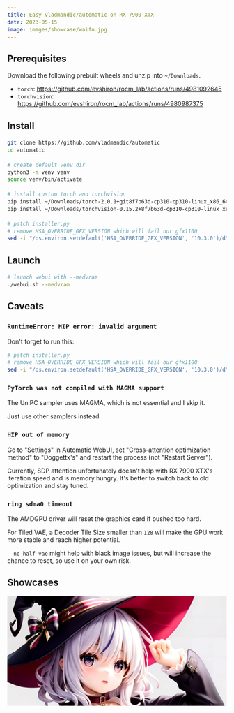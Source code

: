 ```yaml
---
title: Easy vladmandic/automatic on RX 7900 XTX
date: 2023-05-15
image: images/showcase/waifu.jpg
---
```


## Prerequisites

Download the following prebuilt wheels and unzip into `~/Downloads`.

* `torch`: https://github.com/evshiron/rocm_lab/actions/runs/4981092645
* `torchvision`: https://github.com/evshiron/rocm_lab/actions/runs/4980987375

## Install

```bash
git clone https://github.com/vladmandic/automatic
cd automatic

# create default venv dir
python3 -m venv venv
source venv/bin/activate

# install custom torch and torchvision
pip install ~/Downloads/torch-2.0.1+git8f7b63d-cp310-cp310-linux_x86_64.whl
pip install ~/Downloads/torchvision-0.15.2+8f7b63d-cp310-cp310-linux_x86_64.whl

# patch installer.py
# remove HSA_OVERRIDE_GFX_VERSION which will fail our gfx1100
sed -i "/os.environ.setdefault('HSA_OVERRIDE_GFX_VERSION', '10.3.0')/d" installer.py
```

## Launch

```bash
# launch webui with --medvram
./webui.sh --medvram
```

## Caveats

### `RuntimeError: HIP error: invalid argument`

Don't forget to run this:

```bash
# patch installer.py
# remove HSA_OVERRIDE_GFX_VERSION which will fail our gfx1100
sed -i "/os.environ.setdefault('HSA_OVERRIDE_GFX_VERSION', '10.3.0')/d" installer.py
```

### `PyTorch was not compiled with MAGMA support`

The UniPC sampler uses MAGMA, which is not essential and I skip it.

Just use other samplers instead.

### `HIP out of memory`

Go to "Settings" in Automatic WebUI, set "Cross-attention optimization method" to "Doggettx's" and restart the process (not "Restart Server").

Currently, SDP attention unfortunately doesn't help with RX 7900 XTX's iteration speed and is memory hungry. It's better to switch back to old optimization and stay tuned.

### `ring sdma0 timeout`

The AMDGPU driver will reset the graphics card if pushed too hard.

For Tiled VAE, a Decoder Tile Size smaller than `128` will make the GPU work more stable and reach higher potential.

`--no-half-vae` might help with black image issues, but will increase the chance to reset, so use it on your own risk.

## Showcases

![images/showcase/waifu.jpg](images/showcase/waifu.jpg)
 